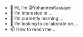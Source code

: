 - 👋 Hi, I’m @YohannesKassaye
- 👀 I’m interested in ...
- 🌱 I’m currently learning ...
- 💞️ I’m looking to collaborate on ...
- 📫 How to reach me ...

<!---
YohannesKassaye/YohannesKassaye is a ✨ special ✨ repository because its `README.md` (this file) appears on your GitHub profile.
You can click the Preview link to take a look at your changes.
--->
